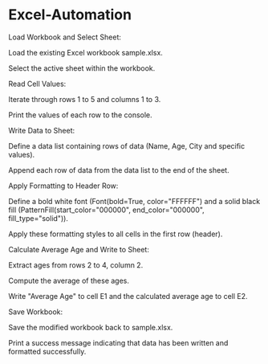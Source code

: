 # Excel-Automation



Load Workbook and Select Sheet:

Load the existing Excel workbook sample.xlsx.

Select the active sheet within the workbook.

Read Cell Values:

Iterate through rows 1 to 5 and columns 1 to 3.

Print the values of each row to the console.

Write Data to Sheet:

Define a data list containing rows of data (Name, Age, City and specific values).

Append each row of data from the data list to the end of the sheet.

Apply Formatting to Header Row:

Define a bold white font (Font(bold=True, color="FFFFFF") and a solid black fill (PatternFill(start_color="000000", end_color="000000", fill_type="solid")).

Apply these formatting styles to all cells in the first row (header).

Calculate Average Age and Write to Sheet:

Extract ages from rows 2 to 4, column 2.

Compute the average of these ages.

Write "Average Age" to cell E1 and the calculated average age to cell E2.

Save Workbook:

Save the modified workbook back to sample.xlsx.

Print a success message indicating that data has been written and formatted successfully.

